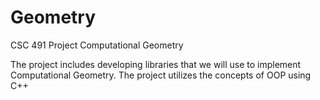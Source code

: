 # Geometry
CSC 491 Project 
Computational Geometry

The project includes developing libraries that we will use to implement Computational Geometry. 
The project utilizes the concepts of OOP using C++
